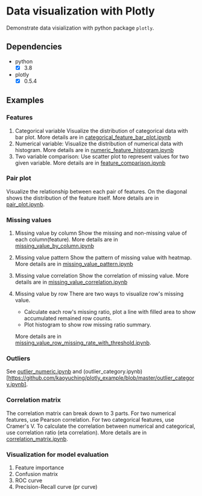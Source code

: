 # Data visualization with Plotly

Demonstrate data visialization with python package `plotly`.

## Dependencies
- python
    * [x] 3.8
- plotly
    * [x] 0.5.4

## Examples
### Features
1. Categorical variable
    Visualize the distribution of categorical data with bar plot. More details are in [categorical_feature_bar_plot.ipynb](https://github.com/kaoyuching/plotly_example/blob/master/categorical_feature_bar_plot.ipynb)
2. Numerical variable: Visualize the distribution of numerical data with histogram. More details are in [numeric_feature_histogram.ipynb](https://github.com/kaoyuching/plotly_example/blob/master/numeric_feature_histogram.ipynb)
3. Two variable comparison: Use scatter plot to represent values for two given variable. More details are in [feature_comparison.ipynb](https://github.com/kaoyuching/plotly_example/blob/master/feature_comparison.ipynb)

### Pair plot
Visualize the relationship between each pair of features. On the diagonal shows the distribution of the feature itself. More details are in [pair_plot.ipynb](https://github.com/kaoyuching/plotly_example/blob/master/pair_plot.ipynb).

### Missing values
1. Missing value by column
    Show the missing and non-missing value of each column(feature). More details are in [missing_value_by_column.ipynb](https://github.com/kaoyuching/plotly_example/blob/master/missing_value_by_column.ipynb)
2. Missing value pattern
    Show the pattern of missing value with heatmap. More details are in [missing_value_pattern.ipynb](https://github.com/kaoyuching/plotly_example/blob/master/missing_value_pattern.ipynb)
3. Missing value correlation
    Show the correlation of missing value. More details are in [missing_value_correlation.ipynb](https://github.com/kaoyuching/plotly_example/blob/master/missing_value_correlation.ipynb)
4. Missing value by row
    There are two ways to visualize row's missing value.
    - Calculate each row's missing ratio, plot a line with filled area to show accumulated remained row counts.
    - Plot histogram to show row missing ratio summary.

    More details are in [missing_value_row_missing_rate_with_threshold.ipynb](https://github.com/kaoyuching/plotly_example/blob/master/missing_value_row_missing_rate_with_threshold.ipynb).

### Outliers
See [outlier_numeric.ipynb](https://github.com/kaoyuching/plotly_example/blob/master/outlier_numeric.ipynb) and (outlier_category.ipynb)[https://github.com/kaoyuching/plotly_example/blob/master/outlier_category.ipynb].

### Correlation matrix
The correlation matrix can break down to 3 parts. For two numerical features, use Pearson correlation. For two categorical features, use Cramer's V. To calculate the correlation between numerical and categorical, use correlation ratio (eta correlation). More details are in [correlation_matrix.ipynb](https://github.com/kaoyuching/plotly_example/blob/master/correlation_matrix.ipynb).

### Visualization for model evaluation
1. Feature importance
2. Confusion matrix
3. ROC curve
4. Precision-Recall curve (pr curve)
